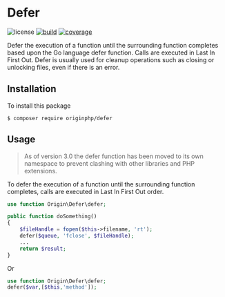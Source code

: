 # Defer

![license](https://img.shields.io/badge/license-MIT-brightGreen.svg)
[![build](https://github.com/originphp/defer/workflows/CI/badge.svg)](https://github.com/originphp/defer/actions)
[![coverage](https://coveralls.io/repos/github/originphp/defer/badge.svg?branch=master)](https://coveralls.io/github/originphp/defer?branch=master)

Defer the execution of a function until the surrounding function completes based upon the Go language defer function. Calls are executed in Last In First Out. Defer is usually used for cleanup operations such as closing or unlocking files, even if there is an error.

## Installation

To install this package

```linux
$ composer require originphp/defer
```

## Usage

> As of version 3.0 the defer function has been moved to its own namespace to prevent clashing with other libraries and PHP extensions.

To defer the execution of a function until the surrounding function completes, calls are executed in Last In First Out order.

```php
use function Origin\Defer\defer;

public function doSomething()
{
    $fileHandle = fopen($this->filename, 'rt');
    defer($queue, 'fclose', $fileHandle);
    ...
    return $result;
}
```

Or

```php
use function Origin\Defer\defer;
defer($var,[$this,'method']);
```
